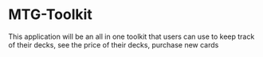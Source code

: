 # MTG-Toolkit
This application will be an all in one toolkit that users can use to keep track of their decks, see the price of their decks, purchase new cards 
